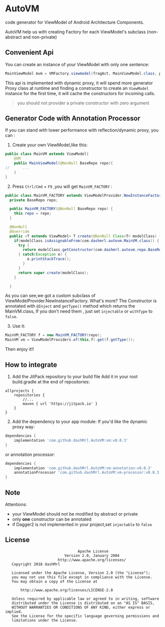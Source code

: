 # AutoVM
code generator for ViewModel of Android Architecture Components.

AutoVM help us with creating Factory for each ViewModel's subclass (non-abstract and non-private)


## Convenient Api
You can create an instance of your ViewModel with only one sentence:
```java
MainViewModel mvm = VMFactory.viewmodel(fragAct, MainViewModel.class, param0, param1);
```
This api is implemented with dynamic proxy, it will spend more generator Proxy class at runtime and
finding a constructor to create an `ViewModel` instance for the first time, it will cache the
constructors for incoming calls.

> you should not provider a private constructor with zero argument

## Generator Code with Annotation Processor
If you can stand with lower performance with reflection/dynamic proxy, you can :
1. Create your own ViewModel,like this:
```java
public class MainVM extends ViewModel{
    @VM
    public MainViewModel(@NonNull BaseRepo repo){
//      ...        
    }
}
```
2. Press `Ctrl/Cmd` + `F9` ,you will get `MainVM_FACTORY` :
```java
public class MainVM_FACTORY extends ViewModelProvider.NewInstanceFactory {
  private BaseRepo repo;

  public MainVM_FACTORY(@NonNull BaseRepo repo) {
    this.repo = repo;
  }

  @NonNull
  @Override
  public <T extends ViewModel> T create(@NonNull Class<T> modelClass) {
    if(modelClass.isAssignableFrom(com.dashmrl.autovm.MainVM.class)) {
      try {
        return modelClass.getConstructor(com.dashmrl.autovm.repo.BaseRepo.class).newInstance(repo);
      } catch(Exception e) {
          e.printStackTrace();
        }
      }
      return super.create(modelClass);
    }

  }
```

As you can see,we got a custom subclass of  ViewModelProvider.NewInstanceFactory.
What's more? The Constructor is annotated with `@Inject` and `getType()` method which returns the MainVM.class,
If you don't need them , just set `injectable` or `withType` to `false`.

3. Use it:
```java
MainVM_FACTORY f = new MainVM_FACTORY(repo);
MainVM vm = ViewModelProviders.of(this,f).get(f.getType());
```
Then enjoy it!!

## How to integrate
1. Add the JitPack repository to your build file Add it in your root build.gradle at the end of repositories:
```
allprojects {
    repositories {
        //...
        maven { url 'https://jitpack.io' }
    }
}
```
2. Add the dependency to your app module:
If you'd like the dynamic proxy way:
```groovy
dependencies {
    implementation 'com.github.dashMrl.AutoVM:vm:v0.0.3'
}
```
or annotation processor:
```groovy
dependencies {
    implementation 'com.github.dashMrl.AutoVM:vm-annotation:v0.0.3'
    annotationProcessor 'com.github.dashMrl.AutoVM:vm-processor:v0.0.3'
}
```

## Note
Attentions:
- your ViewModel should not be modified by abstract or private
- only **one** constructor can be annotated
- if Dagger2 is not implemented in your project,set `injectable` to `false`

## License
```
                                 Apache License
                           Version 2.0, January 2004
                        http://www.apache.org/licenses/
   Copyright 2018 dashMrl

   Licensed under the Apache License, Version 2.0 (the "License");
   you may not use this file except in compliance with the License.
   You may obtain a copy of the License at

       http://www.apache.org/licenses/LICENSE-2.0

   Unless required by applicable law or agreed to in writing, software
   distributed under the License is distributed on an "AS IS" BASIS,
   WITHOUT WARRANTIES OR CONDITIONS OF ANY KIND, either express or implied.
   See the License for the specific language governing permissions and
   limitations under the License.
```